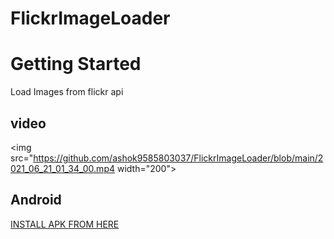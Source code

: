 # FlickrImageLoader

# Getting Started

Load Images from flickr api 

## video
<img src="https://github.com/ashok9585803037/FlickrImageLoader/blob/main/2021_06_21_01_34_00.mp4 width="200">


## Android
  [INSTALL APK FROM HERE](https://github.com/ashok9585803037/FlickrImageLoader/blob/main/apkfile/xome_flickr.apk)
